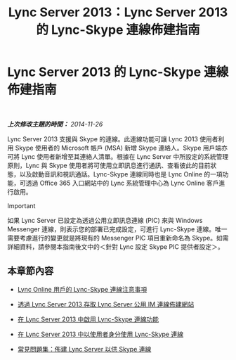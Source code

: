 ﻿---
title: Lync Server 2013：Lync Server 2013 的 Lync-Skype 連線佈建指南
TOCTitle: Lync-Skype 連線佈建指南
ms:assetid: 69adda9b-5b72-4538-9be6-079b2f462e09
ms:mtpsurl: https://technet.microsoft.com/zh-tw/library/Dn440173(v=OCS.15)
ms:contentKeyID: 59602849
ms.date: 08/10/2015
mtps_version: v=OCS.15
ms.translationtype: HT
---

# Lync Server 2013 的 Lync-Skype 連線佈建指南

 

_**上次修改主題的時間：** 2014-11-26_

Lync Server 2013 支援與 Skype 的連線。此連線功能可讓 Lync 2013 使用者利用 Skype 使用者的 Microsoft 帳戶 (MSA) 新增 Skype 連絡人。Skype 用戶端亦可將 Lync 使用者新增至其連絡人清單。根據在 Lync Server 中所設定的系統管理原則，Lync 與 Skype 使用者將可使用立即訊息進行通訊、查看彼此的目前狀態，以及啟動音訊和視訊通話。Lync-Skype 連線同時也是 Lync Online 的一項功能，可透過 Office 365 入口網站中的 Lync 系統管理中心為 Lync Online 客戶進行啟用。

> [!IMPORTANT]  
> 如果 Lync Server 已設定為透過公用立即訊息連線 (PIC) 來與 Windows Messenger 連線，則表示您的部署已完成設定，可進行 Lync-Skype 連線。唯一需要考慮進行的變更就是將現有的 Messenger PIC 項目重新命名為 Skype。如需詳細資料，請參閱本指南後文中的＜針對 Lync 設定 Skype PIC 提供者設定＞。



## 本章節內容

  - [Lync Online 用戶的 Lync-Skype 連線注意事項](lync-server-2013-note-about-lync-skype-connectivity-for-lync-on.md)

  - [透過 Lync Server 2013 存取 Lync Server 公用 IM 連線佈建網站](lync-server-2013-accessing-the-lync-server-public-im-connectivity-provisioning-site.md)

  - [在 Lync Server 2013 中啟用 Lync-Skype 連線功能](lync-server-2013-enabling-lync-skype-connectivity.md)

  - [在 Lync Server 2013 中以使用者身分使用 Lync-Skype 連線](lync-server-2013-using-lync-skype-connectivity-as-an-end-user.md)

  - [常見問題集：佈建 Lync Server 以供 Skype 連線](lync-server-2013-frequently-asked-questions-provisioning-lync-server-for-skype-connectivity.md)

